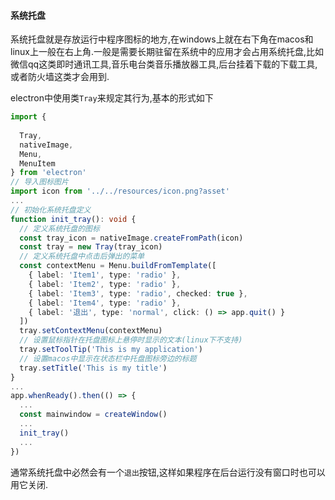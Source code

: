 
#### 系统托盘

系统托盘就是存放运行中程序图标的地方,在windows上就在右下角在macos和linux上一般在右上角.一般是需要长期驻留在系统中的应用才会占用系统托盘,比如微信qq这类即时通讯工具,音乐电台类音乐播放器工具,后台挂着下载的下载工具,或者防火墙这类才会用到.

electron中使用类`Tray`来规定其行为,基本的形式如下

```typescript
import {
 
  Tray,
  nativeImage,
  Menu,
  MenuItem
} from 'electron'
// 导入图标图片
import icon from '../../resources/icon.png?asset'
...
// 初始化系统托盘定义
function init_tray(): void {
  // 定义系统托盘的图标
  const tray_icon = nativeImage.createFromPath(icon)
  const tray = new Tray(tray_icon)
  // 定义系统托盘中点击后弹出的菜单
  const contextMenu = Menu.buildFromTemplate([
    { label: 'Item1', type: 'radio' },
    { label: 'Item2', type: 'radio' },
    { label: 'Item3', type: 'radio', checked: true },
    { label: 'Item4', type: 'radio' },
    { label: '退出', type: 'normal', click: () => app.quit() }
  ])
  tray.setContextMenu(contextMenu)
  // 设置鼠标指针在托盘图标上悬停时显示的文本(linux下不支持)
  tray.setToolTip('This is my application')
  // 设置macos中显示在状态栏中托盘图标旁边的标题
  tray.setTitle('This is my title')
}
...
app.whenReady().then(() => {
  ...
  const mainwindow = createWindow()
  ...
  init_tray()
  ...
})
```

通常系统托盘中必然会有一个`退出`按钮,这样如果程序在后台运行没有窗口时也可以用它关闭.
<!-- 
#### dock行为(macos,linux)

dock是macos中的概念,用来注册常用软件和正在运行中的程序方便快速访问快速切换,现在的gnome体系下也有.不过electron中只能定义macos的dock行为

```typescript
import {
 
  Tray,
  nativeImage,
  Menu,
  MenuItem
} from 'electron'
// 导入图标图片
import icon from '../../resources/icon.png?asset'
...
// 设置macos下dock的行为
function init_dock(): void {
  app.dock.setIcon(icon)
  app.dock.setBadge('my application')
  app.dock.setMenu(
    Menu.buildFromTemplate([
      { label: 'New Window', click: (): void => console.log('New Window') },
      { label: 'New Window with Settings', submenu: [{ label: 'Basic' }, { label: 'Pro' }] },
      { label: 'New Command...' }
    ])
  )
}
...
app.whenReady().then(() => {
  ...
  const mainwindow = createWindow()
  ...
  if (process.platform !== 'darwin') {
    init_dock()
  }
  ...
})
``` -->